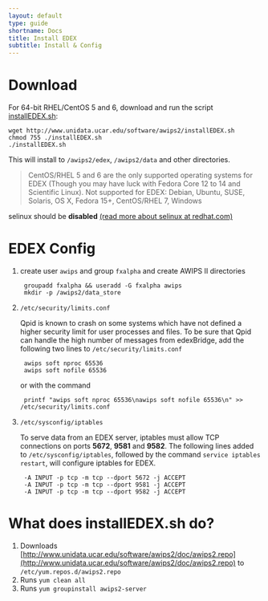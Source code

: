 ```yaml
---
layout: default
type: guide
shortname: Docs
title: Install EDEX
subtitle: Install & Config
---
```


# Download

For 64-bit RHEL/CentOS 5 and 6, download and run the script [installEDEX.sh](http://www.unidata.ucar.edu/software/awips2/installEDEX.sh):

    wget http://www.unidata.ucar.edu/software/awips2/installEDEX.sh
    chmod 755 ./installEDEX.sh
    ./installEDEX.sh

This will install to `/awips2/edex`, `/awips2/data` and other directories.

> CentOS/RHEL 5 and 6 are the only supported operating systems for EDEX (Though you may have luck with Fedora Core 12 to 14 and Scientific Linux). Not supported for EDEX: Debian, Ubuntu, SUSE, Solaris, OS X, Fedora 15+, CentOS/RHEL 7, Windows

selinux should be **disabled** [(read more about selinux at redhat.com)](https://access.redhat.com/documentation/en-US/Red_Hat_Enterprise_Linux/6/html/Security-Enhanced_Linux/sect-Security-Enhanced_Linux-Enabling_and_Disabling_SELinux-Disabling_SELinux.html)
    

# EDEX Config

1. create user `awips` and group `fxalpha` and create AWIPS II directories

        groupadd fxalpha && useradd -G fxalpha awips
        mkdir -p /awips2/data_store

2. `/etc/security/limits.conf`
 
    Qpid is known to crash on some systems which have not defined a higher security limit for user processes and files. To be sure that Qpid can handle the high number of messages from edexBridge, add the following two lines to `/etc/security/limits.conf`
    
        awips soft nproc 65536
        awips soft nofile 65536

    or with the command

        printf "awips soft nproc 65536\nawips soft nofile 65536\n" >> /etc/security/limits.conf

3. `/etc/sysconfig/iptables`

    To serve data from an EDEX server, iptables must allow TCP connections on ports **5672**, **9581** and **9582**. The following lines added to `/etc/sysconfig/iptables`, followed by the command `service iptables restart`, will configure iptables for EDEX.
    
        -A INPUT -p tcp -m tcp --dport 5672 -j ACCEPT
        -A INPUT -p tcp -m tcp --dport 9581 -j ACCEPT
        -A INPUT -p tcp -m tcp --dport 9582 -j ACCEPT


# What does installEDEX.sh do?

1. Downloads [http://www.unidata.ucar.edu/software/awips2/doc/awips2.repo](http://www.unidata.ucar.edu/software/awips2/doc/awips2.repo) to `/etc/yum.repos.d/awips2.repo`
2. Runs `yum clean all`
3. Runs `yum groupinstall awips2-server`

